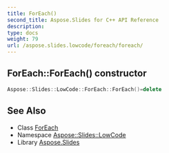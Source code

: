 ```yaml
---
title: ForEach()
second_title: Aspose.Slides for C++ API Reference
description: 
type: docs
weight: 79
url: /aspose.slides.lowcode/foreach/foreach/
---
```

## ForEach::ForEach() constructor




```cpp
Aspose::Slides::LowCode::ForEach::ForEach()=delete
```

## See Also

* Class [ForEach](../)
* Namespace [Aspose::Slides::LowCode](../../)
* Library [Aspose.Slides](../../../)